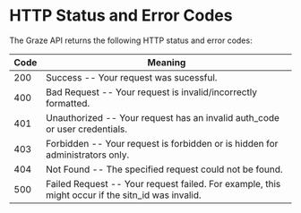 # <a name="HTTP"></a> HTTP Status and Error Codes 

The Graze API returns the following HTTP status and error codes:

Code | Meaning
---------- | -------
200 | Success -- Your request was sucessful.
400 | Bad Request -- Your request is invalid/incorrectly formatted.
401 | Unauthorized -- Your request has an invalid auth_code or user credentials.
403 | Forbidden -- Your request is forbidden or is hidden for administrators only.
404 | Not Found -- The specified request could not be found.
500 | Failed Request -- Your request failed. For example, this might occur if the sitn_id was invalid.
